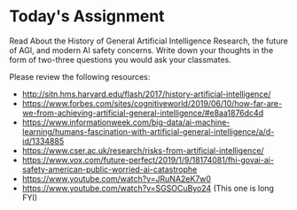 # Today's Assignment

Read About the History of General Artificial Intelligence Research, the future of AGI, and modern AI safety concerns. Write down your thoughts in the form of two-three questions you would ask your classmates. 

Please review the following resources:
- http://sitn.hms.harvard.edu/flash/2017/history-artificial-intelligence/
- https://www.forbes.com/sites/cognitiveworld/2019/06/10/how-far-are-we-from-achieving-artificial-general-intelligence/#e8aa1876dc4d
- https://www.informationweek.com/big-data/ai-machine-learning/humans-fascination-with-artificial-general-intelligence/a/d-id/1334885
- https://www.cser.ac.uk/research/risks-from-artificial-intelligence/
- https://www.vox.com/future-perfect/2019/1/9/18174081/fhi-govai-ai-safety-american-public-worried-ai-catastrophe
- https://www.youtube.com/watch?v=JRuNA2eK7w0
- https://www.youtube.com/watch?v=SGSOCuByo24 (This one is long FYI)


